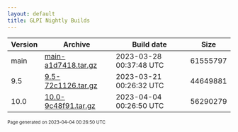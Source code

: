 ```yaml
---
layout: default
title: GLPI Nightly Builds
---
```


Version|Archive|Build date|Size
---|---|---|---
main|[main-a1d7418.tar.gz](main-a1d7418.tar.gz)|2023-03-28 00:37:48 UTC|61555797
9.5|[9.5-72c1126.tar.gz](9.5-72c1126.tar.gz)|2023-03-21 00:26:32 UTC|44649881
10.0|[10.0-9c48f91.tar.gz](10.0-9c48f91.tar.gz)|2023-04-04 00:26:50 UTC|56290279

<font size="1">Page generated on 2023-04-04 00:26:50 UTC</font>
